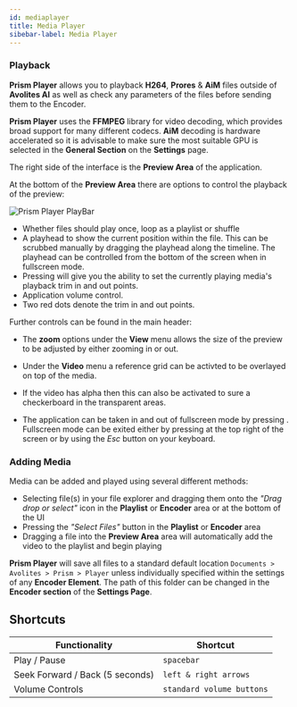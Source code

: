 ```yaml
---
id: mediaplayer
title: Media Player
sibebar-label: Media Player
---
```


### Playback

**Prism Player** allows you to playback **H264**, **Prores** & **AiM** files outside of **Avolites AI** as well as check any parameters of the files before sending them to the Encoder.

**Prism Player** uses the **FFMPEG** library for video decoding, which provides broad support for many different codecs. **AiM** decoding is hardware accelerated so it is advisable to make sure the most suitable GPU is selected in the **General Section** on the **Settings** page.

The right side of the interface is the **Preview Area** of the application.

At the bottom of the **Preview Area** there are options to control the playback of the preview: 

![Prism Player PlayBar](/prismdocs/images/playhead.png "Prism Player PlayBar")

* Whether files should play once, loop as a playlist or shuffle
* A playhead to show the current position within the file. This can be scrubbed manually by dragging the playhead along the timeline. The playhead can be controlled from the bottom of the screen when in fullscreen mode.
* Pressing <i className="icon icon-scissors-2"></i> will give you the ability to set the currently playing media's playback trim in and out points.
* Application volume control.
* Two red dots denote the trim in and out points.

Further controls can be found in the main header:

* The **zoom** options under the **View** menu allows the size of the preview to be adjusted by either zooming in or out.
* Under the **Video** menu a reference grid can be activted to be overlayed on top of the media.
* If the video has alpha then this can also be activated to sure a checkerboard in the transparent areas.
   
* The application can be taken in and out of fullscreen mode by pressing <i className="icon icon-scale-up"></i>. Fullscreen mode can be exited either by pressing <i className="icon icon-scale-up"></i> at the top right of the screen or by using the *Esc* button on your keyboard.

### Adding Media

Media can be added and played using several different methods: 

- Selecting file(s) in your file explorer and dragging them onto the *"Drag drop or select"* icon in the **Playlist** or **Encoder** area or at the bottom of the UI
- Pressing the *"Select Files"* button in the **Playlist** or **Encoder** area
- Dragging a file into the **Preview Area** area will automatically add the video to the playlist and begin playing
  
**Prism Player** will save all files to a standard default location `Documents > Avolites > Prism > Player` unless individually specified within the settings of any **Encoder Element**. The path of this folder can be changed in the **Encoder section** of the **Settings Page**.

## Shortcuts

| **Functionality** | **Shortcut** |
|-|-|
| Play / Pause | `spacebar` | 
| Seek Forward / Back (5 seconds) | `left & right arrows` |
| Volume Controls | `standard volume buttons` |